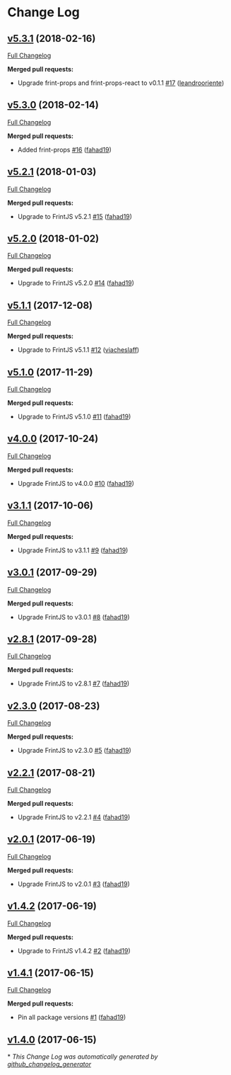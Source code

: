 # Change Log

## [v5.3.1](https://github.com/Travix-International/frint-preset-travix/tree/v5.3.1) (2018-02-16)
[Full Changelog](https://github.com/Travix-International/frint-preset-travix/compare/v5.3.0...v5.3.1)

**Merged pull requests:**

- Upgrade frint-props and frint-props-react to v0.1.1 [\#17](https://github.com/Travix-International/frint-preset-travix/pull/17) ([leandrooriente](https://github.com/leandrooriente))

## [v5.3.0](https://github.com/Travix-International/frint-preset-travix/tree/v5.3.0) (2018-02-14)
[Full Changelog](https://github.com/Travix-International/frint-preset-travix/compare/v5.2.1...v5.3.0)

**Merged pull requests:**

- Added frint-props [\#16](https://github.com/Travix-International/frint-preset-travix/pull/16) ([fahad19](https://github.com/fahad19))

## [v5.2.1](https://github.com/Travix-International/frint-preset-travix/tree/v5.2.1) (2018-01-03)
[Full Changelog](https://github.com/Travix-International/frint-preset-travix/compare/v5.2.0...v5.2.1)

**Merged pull requests:**

- Upgrade to FrintJS v5.2.1 [\#15](https://github.com/Travix-International/frint-preset-travix/pull/15) ([fahad19](https://github.com/fahad19))

## [v5.2.0](https://github.com/Travix-International/frint-preset-travix/tree/v5.2.0) (2018-01-02)
[Full Changelog](https://github.com/Travix-International/frint-preset-travix/compare/v5.1.1...v5.2.0)

**Merged pull requests:**

- Upgrade to FrintJS v5.2.0 [\#14](https://github.com/Travix-International/frint-preset-travix/pull/12) ([fahad19](https://github.com/fahad19))

## [v5.1.1](https://github.com/Travix-International/frint-preset-travix/tree/v5.1.1) (2017-12-08)
[Full Changelog](https://github.com/Travix-International/frint-preset-travix/compare/v5.1.0...v5.1.1)

**Merged pull requests:**

- Upgrade to FrintJS v5.1.1 [\#12](https://github.com/Travix-International/frint-preset-travix/pull/12) ([viacheslaff](https://github.com/viacheslaff))

## [v5.1.0](https://github.com/Travix-International/frint-preset-travix/tree/v5.1.0) (2017-11-29)
[Full Changelog](https://github.com/Travix-International/frint-preset-travix/compare/v4.0.0...v5.1.0)

**Merged pull requests:**

- Upgrade to FrintJS v5.1.0 [\#11](https://github.com/Travix-International/frint-preset-travix/pull/11) ([fahad19](https://github.com/fahad19))

## [v4.0.0](https://github.com/Travix-International/frint-preset-travix/tree/v4.0.0) (2017-10-24)
[Full Changelog](https://github.com/Travix-International/frint-preset-travix/compare/v3.1.1...v4.0.0)

**Merged pull requests:**

- Upgrade FrintJS to v4.0.0 [\#10](https://github.com/Travix-International/frint-preset-travix/pull/10) ([fahad19](https://github.com/fahad19))

## [v3.1.1](https://github.com/Travix-International/frint-preset-travix/tree/v3.1.1) (2017-10-06)
[Full Changelog](https://github.com/Travix-International/frint-preset-travix/compare/v3.0.1...v3.1.1)

**Merged pull requests:**

- Upgrade FrintJS to v3.1.1 [\#9](https://github.com/Travix-International/frint-preset-travix/pull/9) ([fahad19](https://github.com/fahad19))

## [v3.0.1](https://github.com/Travix-International/frint-preset-travix/tree/v3.0.1) (2017-09-29)
[Full Changelog](https://github.com/Travix-International/frint-preset-travix/compare/v2.8.1...v3.0.1)

**Merged pull requests:**

- Upgrade FrintJS to v3.0.1 [\#8](https://github.com/Travix-International/frint-preset-travix/pull/8) ([fahad19](https://github.com/fahad19))

## [v2.8.1](https://github.com/Travix-International/frint-preset-travix/tree/v2.8.1) (2017-09-28)
[Full Changelog](https://github.com/Travix-International/frint-preset-travix/compare/v2.3.0...v2.8.1)

**Merged pull requests:**

- Upgrade FrintJS to v2.8.1 [\#7](https://github.com/Travix-International/frint-preset-travix/pull/7) ([fahad19](https://github.com/fahad19))

## [v2.3.0](https://github.com/Travix-International/frint-preset-travix/tree/v2.3.0) (2017-08-23)
[Full Changelog](https://github.com/Travix-International/frint-preset-travix/compare/v2.2.1...v2.3.0)

**Merged pull requests:**

- Upgrade FrintJS to v2.3.0 [\#5](https://github.com/Travix-International/frint-preset-travix/pull/5) ([fahad19](https://github.com/fahad19))

## [v2.2.1](https://github.com/Travix-International/frint-preset-travix/tree/v2.2.1) (2017-08-21)
[Full Changelog](https://github.com/Travix-International/frint-preset-travix/compare/v2.0.1...v2.2.1)

**Merged pull requests:**

- Upgrade FrintJS to v2.2.1 [\#4](https://github.com/Travix-International/frint-preset-travix/pull/4) ([fahad19](https://github.com/fahad19))

## [v2.0.1](https://github.com/Travix-International/frint-preset-travix/tree/v2.0.1) (2017-06-19)
[Full Changelog](https://github.com/Travix-International/frint-preset-travix/compare/v1.4.2...v2.0.1)

**Merged pull requests:**

- Upgrade FrintJS to v2.0.1 [\#3](https://github.com/Travix-International/frint-preset-travix/pull/3) ([fahad19](https://github.com/fahad19))

## [v1.4.2](https://github.com/Travix-International/frint-preset-travix/tree/v1.4.2) (2017-06-19)
[Full Changelog](https://github.com/Travix-International/frint-preset-travix/compare/v1.4.1...v1.4.2)

**Merged pull requests:**

- Upgrade to FrintJS v1.4.2 [\#2](https://github.com/Travix-International/frint-preset-travix/pull/2) ([fahad19](https://github.com/fahad19))

## [v1.4.1](https://github.com/Travix-International/frint-preset-travix/tree/v1.4.1) (2017-06-15)
[Full Changelog](https://github.com/Travix-International/frint-preset-travix/compare/v1.4.0...v1.4.1)

**Merged pull requests:**

- Pin all package versions [\#1](https://github.com/Travix-International/frint-preset-travix/pull/1) ([fahad19](https://github.com/fahad19))

## [v1.4.0](https://github.com/Travix-International/frint-preset-travix/tree/v1.4.0) (2017-06-15)


\* *This Change Log was automatically generated by [github_changelog_generator](https://github.com/skywinder/Github-Changelog-Generator)*
